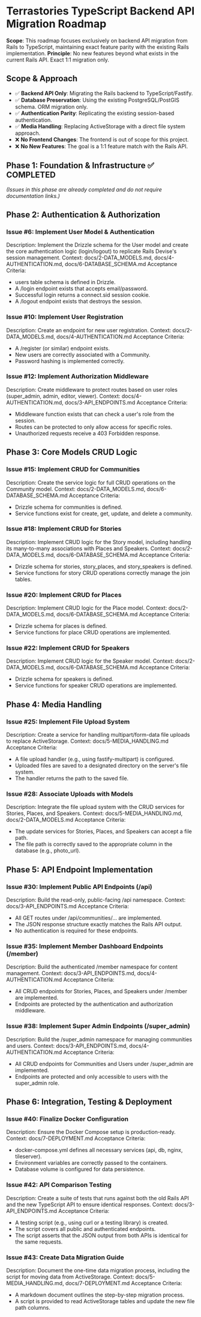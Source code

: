 # **Terrastories TypeScript Backend API Migration Roadmap**

**Scope**: This roadmap focuses exclusively on backend API migration from Rails to TypeScript, maintaining exact feature parity with the existing Rails implementation.
**Principle**: No new features beyond what exists in the current Rails API. Exact 1:1 migration only.

## **Scope & Approach**

- ✅ **Backend API Only**: Migrating the Rails backend to TypeScript/Fastify.
- ✅ **Database Preservation**: Using the existing PostgreSQL/PostGIS schema. ORM migration only.
- ✅ **Authentication Parity**: Replicating the existing session-based authentication.
- ✅ **Media Handling**: Replacing ActiveStorage with a direct file system approach.
- ❌ **No Frontend Changes**: The frontend is out of scope for this project.
- ❌ **No New Features**: The goal is a 1:1 feature match with the Rails API.

## **Phase 1: Foundation & Infrastructure ✅ COMPLETED**

_(Issues in this phase are already completed and do not require documentation links.)_

## **Phase 2: Authentication & Authorization**

### **Issue #6: Implement User Model & Authentication**

Description: Implement the Drizzle schema for the User model and create the core authentication logic (login/logout) to replicate Rails Devise's session management.
Context: docs/2-DATA_MODELS.md, docs/4-AUTHENTICATION.md, docs/6-DATABASE_SCHEMA.md
Acceptance Criteria:

- users table schema is defined in Drizzle.
- A /login endpoint exists that accepts email/password.
- Successful login returns a connect.sid session cookie.
- A /logout endpoint exists that destroys the session.

### **Issue #10: Implement User Registration**

Description: Create an endpoint for new user registration.
Context: docs/2-DATA_MODELS.md, docs/4-AUTHENTICATION.md
Acceptance Criteria:

- A /register (or similar) endpoint exists.
- New users are correctly associated with a Community.
- Password hashing is implemented correctly.

### **Issue #12: Implement Authorization Middleware**

Description: Create middleware to protect routes based on user roles (super_admin, admin, editor, viewer).
Context: docs/4-AUTHENTICATION.md, docs/3-API_ENDPOINTS.md
Acceptance Criteria:

- Middleware function exists that can check a user's role from the session.
- Routes can be protected to only allow access for specific roles.
- Unauthorized requests receive a 403 Forbidden response.

## **Phase 3: Core Models CRUD Logic**

### **Issue #15: Implement CRUD for Communities**

Description: Create the service logic for full CRUD operations on the Community model.
Context: docs/2-DATA_MODELS.md, docs/6-DATABASE_SCHEMA.md
Acceptance Criteria:

- Drizzle schema for communities is defined.
- Service functions exist for create, get, update, and delete a community.

### **Issue #18: Implement CRUD for Stories**

Description: Implement CRUD logic for the Story model, including handling its many-to-many associations with Places and Speakers.
Context: docs/2-DATA_MODELS.md, docs/6-DATABASE_SCHEMA.md
Acceptance Criteria:

- Drizzle schema for stories, story_places, and story_speakers is defined.
- Service functions for story CRUD operations correctly manage the join tables.

### **Issue #20: Implement CRUD for Places**

Description: Implement CRUD logic for the Place model.
Context: docs/2-DATA_MODELS.md, docs/6-DATABASE_SCHEMA.md
Acceptance Criteria:

- Drizzle schema for places is defined.
- Service functions for place CRUD operations are implemented.

### **Issue #22: Implement CRUD for Speakers**

Description: Implement CRUD logic for the Speaker model.
Context: docs/2-DATA_MODELS.md, docs/6-DATABASE_SCHEMA.md
Acceptance Criteria:

- Drizzle schema for speakers is defined.
- Service functions for speaker CRUD operations are implemented.

## **Phase 4: Media Handling**

### **Issue #25: Implement File Upload System**

Description: Create a service for handling multipart/form-data file uploads to replace ActiveStorage.
Context: docs/5-MEDIA_HANDLING.md
Acceptance Criteria:

- A file upload handler (e.g., using fastify-multipart) is configured.
- Uploaded files are saved to a designated directory on the server's file system.
- The handler returns the path to the saved file.

### **Issue #28: Associate Uploads with Models**

Description: Integrate the file upload system with the CRUD services for Stories, Places, and Speakers.
Context: docs/5-MEDIA_HANDLING.md, docs/2-DATA_MODELS.md
Acceptance Criteria:

- The update services for Stories, Places, and Speakers can accept a file path.
- The file path is correctly saved to the appropriate column in the database (e.g., photo_url).

## **Phase 5: API Endpoint Implementation**

### **Issue #30: Implement Public API Endpoints (/api)**

Description: Build the read-only, public-facing /api namespace.
Context: docs/3-API_ENDPOINTS.md
Acceptance Criteria:

- All GET routes under /api/communities/... are implemented.
- The JSON response structure exactly matches the Rails API output.
- No authentication is required for these endpoints.

### **Issue #35: Implement Member Dashboard Endpoints (/member)**

Description: Build the authenticated /member namespace for content management.
Context: docs/3-API_ENDPOINTS.md, docs/4-AUTHENTICATION.md
Acceptance Criteria:

- All CRUD endpoints for Stories, Places, and Speakers under /member are implemented.
- Endpoints are protected by the authentication and authorization middleware.

### **Issue #38: Implement Super Admin Endpoints (/super_admin)**

Description: Build the /super_admin namespace for managing communities and users.
Context: docs/3-API_ENDPOINTS.md, docs/4-AUTHENTICATION.md
Acceptance Criteria:

- All CRUD endpoints for Communities and Users under /super_admin are implemented.
- Endpoints are protected and only accessible to users with the super_admin role.

## **Phase 6: Integration, Testing & Deployment**

### **Issue #40: Finalize Docker Configuration**

Description: Ensure the Docker Compose setup is production-ready.
Context: docs/7-DEPLOYMENT.md
Acceptance Criteria:

- docker-compose.yml defines all necessary services (api, db, nginx, tileserver).
- Environment variables are correctly passed to the containers.
- Database volume is configured for data persistence.

### **Issue #42: API Comparison Testing**

Description: Create a suite of tests that runs against both the old Rails API and the new TypeScript API to ensure identical responses.
Context: docs/3-API_ENDPOINTS.md
Acceptance Criteria:

- A testing script (e.g., using curl or a testing library) is created.
- The script covers all public and authenticated endpoints.
- The script asserts that the JSON output from both APIs is identical for the same requests.

### **Issue #43: Create Data Migration Guide**

Description: Document the one-time data migration process, including the script for moving data from ActiveStorage.
Context: docs/5-MEDIA_HANDLING.md, docs/7-DEPLOYMENT.md
Acceptance Criteria:

- A markdown document outlines the step-by-step migration process.
- A script is provided to read ActiveStorage tables and update the new file path columns.
